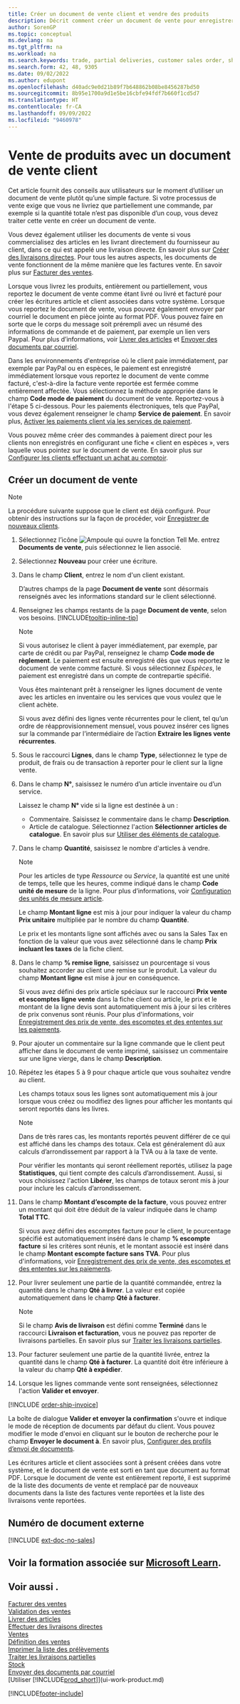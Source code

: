 ```yaml
---
title: Créer un document de vente client et vendre des produits
description: Décrit comment créer un document de vente pour enregistrer votre entente avec un client pour vendre ou commercialiser des produits à des conditions spécifiques.
author: SorenGP
ms.topic: conceptual
ms.devlang: na
ms.tgt_pltfrm: na
ms.workload: na
ms.search.keywords: trade, partial deliveries, customer sales order, shipping advice, partial shipments,
ms.search.form: 42, 48, 9305
ms.date: 09/02/2022
ms.author: edupont
ms.openlocfilehash: d40adc9e0d21b89f7b648862b08be8456287bd50
ms.sourcegitcommit: 8b95e1700a9d1e5be16cbfe94fdf7b660f1cd5d7
ms.translationtype: HT
ms.contentlocale: fr-CA
ms.lasthandoff: 09/09/2022
ms.locfileid: "9460978"
---
```

# <a name="sell-products-with-a-customer-sales-order"></a>Vente de produits avec un document de vente client

Cet article fournit des conseils aux utilisateurs sur le moment d’utiliser un document de vente plutôt qu’une simple facture. Si votre processus de vente exige que vous ne livriez que partiellement une commande, par exemple si la quantité totale n’est pas disponible d’un coup, vous devez traiter cette vente en créer un document de vente.

Vous devez également utiliser les documents de vente si vous commercialisez des articles en les livrant directement du fournisseur au client, dans ce qui est appelé une livraison directe. En savoir plus sur [Créer des livraisons directes](sales-how-drop-shipment.md). Pour tous les autres aspects, les documents de vente fonctionnent de la même manière que les factures vente. En savoir plus sur [Facturer des ventes](sales-how-invoice-sales.md).

Lorsque vous livrez les produits, entièrement ou partiellement, vous reportez le document de vente comme étant livré ou livré et facturé pour créer les écritures article et client associées dans votre système. Lorsque vous reportez le document de vente, vous pouvez également envoyer par courriel le document en pièce jointe au format PDF. Vous pouvez faire en sorte que le corps du message soit prérempli avec un résumé des informations de commande et de paiement, par exemple un lien vers Paypal. Pour plus d’informations, voir [Livrer des articles](warehouse-how-ship-items.md) et [Envoyer des documents par courriel](ui-how-send-documents-email.md).

Dans les environnements d'entreprise où le client paie immédiatement, par exemple par PayPal ou en espèces, le paiement est enregistré immédiatement lorsque vous reportez le document de vente comme facturé, c'est-à-dire la facture vente reportée est fermée comme entièrement affectée. Vous sélectionnez la méthode appropriée dans le champ **Code mode de paiement** du document de vente. Reportez-vous à l'étape 5 ci-dessous. Pour les paiements électroniques, tels que PayPal, vous devez également renseigner le champ **Service de paiement**. En savoir plus, [Activer les paiements client via les services de paiement](sales-how-enable-payment-service-extensions.md).

Vous pouvez même créer des commandes à paiement direct pour les clients non enregistrés en configurant une fiche « client en espèces », vers laquelle vous pointez sur le document de vente. En savoir plus sur [Configurer les clients effectuant un achat au comptoir](finance-how-to-set-up-cash-customers.md).

## <a name="create-a-sales-order"></a>Créer un document de vente

> [!NOTE]  
> La procédure suivante suppose que le client est déjà configuré. Pour obtenir des instructions sur la façon de procéder, voir [Enregistrer de nouveaux clients](sales-how-register-new-customers.md).

1. Sélectionnez l’icône ![Ampoule qui ouvre la fonction Tell Me.](media/ui-search/search_small.png "Dites-moi ce que vous voulez faire") entrez **Documents de vente**, puis sélectionnez le lien associé.
2. Sélectionnez **Nouveau** pour créer une écriture.
3. Dans le champ **Client**, entrez le nom d'un client existant.

    D’autres champs de la page **Document de vente** sont désormais renseignés avec les informations standard sur le client sélectionné.  

4. Renseignez les champs restants de la page **Document de vente**, selon vos besoins. [!INCLUDE[tooltip-inline-tip](includes/tooltip-inline-tip_md.md)]

    > [!NOTE]  
    > Si vous autorisez le client à payer immédiatement, par exemple, par carte de crédit ou par PayPal, renseignez le champ **Code mode de règlement**. Le paiement est ensuite enregistré dès que vous reportez le document de vente comme facturé. Si vous sélectionnez *Espèces*, le paiement est enregistré dans un compte de contrepartie spécifié.

    Vous êtes maintenant prêt à renseigner les lignes document de vente avec les articles en inventaire ou les services que vous voulez que le client achète.

    Si vous avez défini des lignes vente récurrentes pour le client, tel qu’un ordre de réapprovisionnement mensuel, vous pouvez insérer ces lignes sur la commande par l’intermédiaire de l’action **Extraire les lignes vente récurrentes**.
5. Sous le raccourci **Lignes**, dans le champ **Type**, sélectionnez le type de produit, de frais ou de transaction à reporter pour le client sur la ligne vente.

6. Dans le champ **N°**, saisissez le numéro d’un article inventaire ou d’un service.

    Laissez le champ **N°** vide si la ligne est destinée à un :

    * Commentaire. Saisissez le commentaire dans le champ **Description**.
    * Article de catalogue. Sélectionnez l'action **Sélectionner articles de catalogue**. En savoir plus sur [Utiliser des éléments de catalogue](inventory-how-work-nonstock-items.md).
7. Dans le champ **Quantité**, saisissez le nombre d'articles à vendre.

    > [!NOTE]  
    > Pour les articles de type *Ressource* ou *Service*, la quantité est une unité de temps, telle que les heures, comme indiqué dans le champ **Code unité de mesure** de la ligne. Pour plus d’informations, voir [Configuration des unités de mesure article](inventory-how-setup-units-of-measure.md).

    Le champ **Montant ligne** est mis à jour pour indiquer la valeur du champ **Prix unitaire** multipliée par le nombre du champ **Quantité**.

    Le prix et les montants ligne sont affichés avec ou sans la Sales Tax en fonction de la valeur que vous avez sélectionné dans le champ **Prix incluant les taxes** de la fiche client.
8. Dans le champ **% remise ligne**, saisissez un pourcentage si vous souhaitez accorder au client une remise sur le produit. La valeur du champ **Montant ligne** est mise à jour en conséquence.

    Si vous avez défini des prix article spéciaux sur le raccourci **Prix vente et escomptes ligne vente** dans la fiche client ou article, le prix et le montant de la ligne devis sont automatiquement mis à jour si les critères de prix convenus sont réunis. Pour plus d'informations, voir [Enregistrement des prix de vente, des escomptes et des ententes sur les paiements](sales-how-record-sales-price-discount-payment-agreements.md).
9. Pour ajouter un commentaire sur la ligne commande que le client peut afficher dans le document de vente imprimé, saisissez un commentaire sur une ligne vierge, dans le champ **Description**.  
10. Répétez les étapes 5 à 9 pour chaque article que vous souhaitez vendre au client.

    Les champs totaux sous les lignes sont automatiquement mis à jour lorsque vous créez ou modifiez des lignes pour afficher les montants qui seront reportés dans les livres.

    > [!NOTE]
    > Dans de très rares cas, les montants reportés peuvent différer de ce qui est affiché dans les champs des totaux. Cela est généralement dû aux calculs d’arrondissement par rapport à la TVA ou à la taxe de vente.
    >
    > Pour vérifier les montants qui seront réellement reportés, utilisez la page **Statistiques**, qui tient compte des calculs d’arrondissement. Aussi, si vous choisissez l'action **Libérer**, les champs de totaux seront mis à jour pour inclure les calculs d’arrondissement.  

11. Dans le champ **Montant d’escompte de la facture**, vous pouvez entrer un montant qui doit être déduit de la valeur indiquée dans le champ **Total TTC**.

    Si vous avez défini des escomptes facture pour le client, le pourcentage spécifié est automatiquement inséré dans le champ **% escompte facture** si les critères sont réunis, et le montant associé est inséré dans le champ **Montant escompte facture sans TVA**. Pour plus d'informations, voir [Enregistrement des prix de vente, des escomptes et des ententes sur les paiements](sales-how-record-sales-price-discount-payment-agreements.md).
12. Pour livrer seulement une partie de la quantité commandée, entrez la quantité dans le champ **Qté à livrer**. La valeur est copiée automatiquement dans le champ **Qté à facturer**.

    > [!NOTE]
    > Si le champ **Avis de livraison** est défini comme **Terminé** dans le raccourci **Livraison et facturation**, vous ne pouvez pas reporter de livraisons partielles. En savoir plus sur [Traiter les livraisons partielles](sales-how-send-partial-shipments.md).
13. Pour facturer seulement une partie de la quantité livrée, entrez la quantité dans le champ **Qté à facturer**. La quantité doit être inférieure à la valeur du champ **Qté à expédier**.  
14. Lorsque les lignes commande vente sont renseignées, sélectionnez l'action **Valider et envoyer**.

[!INCLUDE [order-ship-invoice](includes/order-ship-invoice.md)]

La boîte de dialogue **Valider et envoyer la confirmation** s'ouvre et indique le mode de réception de documents par défaut du client. Vous pouvez modifier le mode d'envoi en cliquant sur le bouton de recherche pour le champ **Envoyer le document à**. En savoir plus, [Configurer des profils d’envoi de documents](sales-how-setup-document-send-profiles.md).

Les écritures article et client associées sont à présent créées dans votre système, et le document de vente est sorti en tant que document au format PDF. Lorsque le document de vente est entièrement reporté, il est supprimé de la liste des documents de vente et remplacé par de nouveaux documents dans la liste des factures vente reportées et la liste des livraisons vente reportées.  

## <a name="external-document-number"></a>Numéro de document externe

[!INCLUDE [ext-doc-no-sales](includes/ext-doc-no-sales.md)]

## <a name="see-related-training-at-microsoft-learn"></a>Voir la formation associée sur [Microsoft Learn](/learn/modules/create-sales-documents-dynamics-365-business-central/).

## <a name="see-also"></a>Voir aussi .

[Facturer des ventes](sales-how-invoice-sales.md)  
[Validation des ventes](ui-post-sales.md)  
[Livrer des articles](warehouse-how-ship-items.md)  
[Effectuer des livraisons directes](sales-how-drop-shipment.md)  
[Ventes](sales-manage-sales.md)  
[Définition des ventes](sales-setup-sales.md)  
[Imprimer la liste des prélèvements](sales-how-print-picking-list.md)  
[Traiter les livraisons partielles](sales-how-send-partial-shipments.md)  
[Stock](inventory-manage-inventory.md)  
[Envoyer des documents par courriel](ui-how-send-documents-email.md)  
[Utiliser [!INCLUDE[prod_short](includes/prod_short.md)]](ui-work-product.md)  

[!INCLUDE[footer-include](includes/footer-banner.md)]
